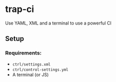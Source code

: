 <h1>trap-ci</h1>
Use YAML, XML and a terminal to use a powerful CI
<h2>Setup</h2>
<h3>Requirements:</h3>
 <ul>
  <li> <code>ctrl/settings.xml</code>
  <li> <code>ctrl/control-settings.yml</code>
  <li> A terminal (or JS)
 </ul>
